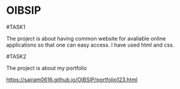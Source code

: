 # OIBSIP
#TASK1

The project is about having common website for avaliable online applications so that one can easy access. I have used html and css.


#TASK2

The project is about my portfolio

https://sairam0616.github.io/OIBSIP/portfolio123.html


